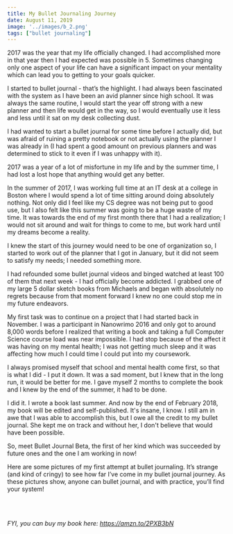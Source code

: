 ```yaml
---
title: My Bullet Journaling Journey
date: August 11, 2019
image: '../images/b_2.png'
tags: ["bullet journaling"]
---
```


2017 was the year that my life officially changed. I had accomplished more in that year then I had expected was possible in 5. Sometimes changing only one aspect of your life can have a significant impact on your mentality which can lead you to getting to your goals quicker. 

I started to bullet journal - that’s the highlight. I had always been fascinated with the system as I have been an avid planner since high school. It was always the same routine, I would start the year off strong with a new planner and then life would get in the way, so I would eventually use it less and less until it sat on my desk collecting dust. 

I had wanted to start a bullet journal for some time before I actually did, but was afraid of ruining a pretty notebook or not actually using the planner I was already in (I had spent a good amount on previous planners and was determined to stick to it even if I was unhappy with it). 

2017 was a year of a lot of misfortune in my life and by the summer time, I had lost a lost hope that anything would get any better. 

In the summer of 2017, I was working full time at an IT desk at a college in Boston where I would spend a lot of time sitting around doing absolutely nothing. Not only did I feel like my CS degree was not being put to good use, but I also felt like this summer was going to be a huge waste of my time. It was towards the end of my first month there that I had a realization; I would not sit around and wait for things to come to me, but work hard until my dreams become a reality. 

I knew the start of this journey would need to be one of organization so, I started to work out of the planner that I got in January, but it did not seem to satisfy my needs; I needed something more. 

I had refounded some bullet journal videos and binged watched at least 100 of them that next week - I had officially become addicted. I grabbed one of my large 5 dollar sketch books from Michaels and began with absolutely no regrets because from that moment forward I knew no one could stop me in my future endeavors. 

My first task was to continue on a project that I had started back in November. I was a participant in Nanowrimo 2016 and only got to around 8,000 words before I realized that writing a book and taking a full Computer Science course load was near impossible. I had stop because of the affect it was having on my mental health; I was not getting much sleep and it was affecting how much I could time I could put into my coursework. 

I always promised myself that school and mental health come first, so that is what I did - I put it down. It was a sad moment, but I knew that in the long run, it would be better for me. I gave myself 2 months to complete the book and I knew by the end of the summer, it had to be done. 

I did it. I wrote a book last summer. 
And now by the end of February 2018, my book will be edited and self-published. It's insane, I know. I still am in awe that I was able to accomplish this, but I owe all the credit to my bullet journal. She kept me on track and without her, I don't believe that would have been possible.

So, meet Bullet Journal Beta, the first of her kind which was succeeded by future ones and the one I am working in now!

Here are some pictures of my first attempt at bullet journaling. It’s strange (and kind of cringy) to see how far I’ve come in my bullet journal journey. As these pictures show, anyone can bullet journal, and with practice, you’ll find your system!

<br><br>

*FYI, you can buy my book here: <em>https://amzn.to/2PXB3bN</em>*